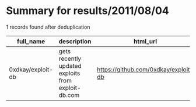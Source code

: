 
# Summary for results/2011/08/04
    
1 records found after deduplication

| full_name | description | html_url | matched_list | matched_count | pushed_at | size | stargazers_count | language | forks_count |
|-------------------|----------------------------------------------------|--------------------------------------|----------------|-----------------|---------------------------|--------|--------------------|------------|---------------|
| 0xdkay/exploit-db | gets recently updated exploits from exploit-db.com | https://github.com/0xdkay/exploit-db | ['exploit'] | 1 | 2011-08-04 09:52:12+00:00 | 92 | 1 | Ruby | 1 |
